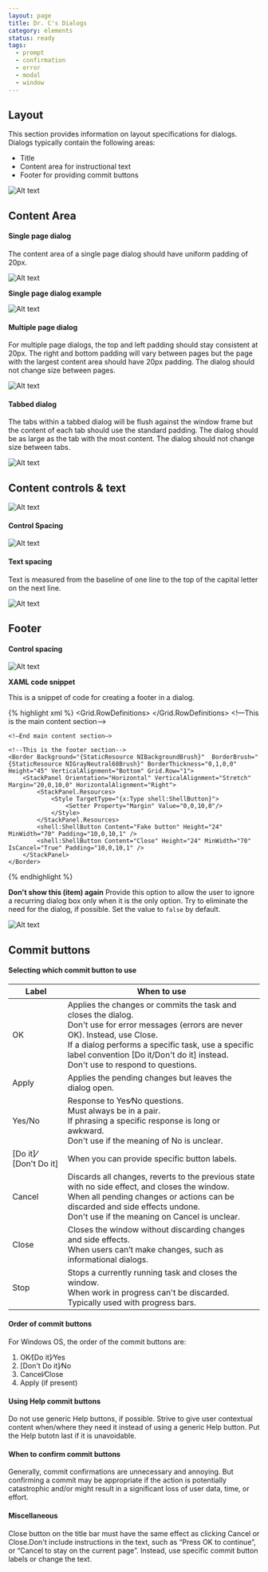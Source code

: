 ```yaml
---
layout: page
title: Dr. C's Dialogs
category: elements
status: ready
tags:
  - prompt
  - confirmation
  - error
  - modal
  - window
---
```


## Layout

This section provides information on layout specifications for dialogs.
Dialogs typically contain the following areas:

- Title
- Content area for instructional text
- Footer for providing commit buttons

 ![Alt text](../../images/elements/dialogs/dialogs-layout-overview.svg)

## Content Area

#### Single page dialog

The content area of a single page dialog should have uniform padding of 20px.

![Alt text](../../images/elements/dialogs/dialogs-single-page.svg)

**Single page dialog example**

![Alt text](../../images/elements/dialogs/dialogs-single-page-example-1.svg)

#### Multiple page dialog

For multiple page dialogs, the top and left padding should stay consistent at 20px. The right and bottom padding will vary between pages but the page with the largest content area should have 20px padding.
The dialog should not change size between pages.

![Alt text](../../images/elements/dialogs/dialogs-multi-page.svg)

#### Tabbed dialog

The tabs within a tabbed dialog will be flush against the window frame but the content of each tab should use the standard padding. The dialog should be as large as the tab with the most content. The dialog should not change size between tabs.

![Alt text](../../images/elements/dialogs/dialogs-tabbed-dialog-implemented.svg)

## Content controls & text

![Alt text](../../images/elements/dialogs/dialogs-content-text-control-spacing.svg)

#### Control Spacing

![Alt text](../../images/elements/dialogs/dialogs-content-control-spacing.svg)

#### Text spacing

Text is measured from the baseline of one line to the top of the capital letter on the next line.

![Alt text](../../images/elements/dialogs/dialogs-content-text-spacing.svg)

## Footer

#### Control spacing

![Alt text](../../images/elements/dialogs/dialogs-footer-control-spacing.svg)

**XAML code snippet**

This is a snippet of code for creating a footer in a dialog.

{% highlight xml %}
<Grid Background="{StaticResource NIWhiteBlueBrush}">
    <Grid.RowDefinitions>
        <RowDefinition Height="Auto"/>
        <RowDefinition/>
    </Grid.RowDefinitions>
	<!—This is the main content section—>

    <!—End main content section—>

    <!--This is the footer section-->
    <Border Background="{StaticResource NIBackgroundBrush}"  BorderBrush="{StaticResource NIGrayNeutral68Brush}" BorderThickness="0,1,0,0" Height="45" VerticalAlignment="Bottom" Grid.Row="1">
        <StackPanel Orientation="Horizontal" VerticalAlignment="Stretch" Margin="20,0,10,0" HorizontalAlignment="Right">
            <StackPanel.Resources>
                <Style TargetType="{x:Type shell:ShellButton}">
                    <Setter Property="Margin" Value="0,0,10,0"/>
                </Style>
            </StackPanel.Resources>
            <shell:ShellButton Content="Fake button" Height="24" MinWidth="70" Padding="10,0,10,1" />
            <shell:ShellButton Content="Close" Height="24" MinWidth="70" IsCancel="True" Padding="10,0,10,1" />
        </StackPanel>
    </Border>
<!--End footer section-->
</Grid>
{% endhighlight %}

**Don't show this (item) again**
Provide this option to allow the user to ignore a recurring dialog box only when it is the only option. Try to eliminate the need for the dialog, if possible.
Set the value to `false` by default.

![Alt text](../../images/elements/dialogs/dialogs-dont-show-this-again.svg)

## Commit buttons

#### Selecting which commit button to use

| Label                 | When to use        | 
| --------------------- |-------------| 
| OK                    | Applies the changes or commits the task and closes the dialog.<br>Don't use for error messages (errors are never OK). Instead, use Close.<br>If a dialog performs a specific task, use a specific label convention [Do it/Don't do it] instead.<br>Don't use to respond to questions.    | 
| Apply                 | Applies the pending changes but leaves the dialog open.<br>         |  
| Yes/No                | Response to Yes⁄No questions.<br>Must always be in a pair.<br>If phrasing a specific response is long or awkward.<br>Don't use if the meaning of No is unclear.    |
| [Do it]⁄[Don't Do it] |  When you can provide specific button labels. |
| Cancel                |  Discards all changes, reverts to the previous state with no side effect, and closes the window.<br>When all pending changes or actions can be discarded and side effects undone.<br>Don't use if the meaning on Cancel is unclear. |
| Close                 |  Closes the window without discarding changes and side effects.<br>When users can’t make changes, such as informational dialogs. |
| Stop                  | Stops a currently running task and closes the window.<br>When work in progress can't be discarded. Typically used with progress bars.  |

#### Order of commit buttons

For Windows OS, the order of the commit buttons are:

1. OK⁄[Do it]⁄Yes
1. [Don't Do it]⁄No
1. Cancel⁄Close
1. Apply (if present)

#### Using Help commit buttons
Do not use generic Help buttons, if possible. Strive to give user contextual content when/where they need it instead of using a generic Help button. Put the Help butotn last if it is unavoidable.

#### When to confirm commit buttons

Generally, commit confirmations are unnecessary and annoying. But confirming a commit may be appropriate if the action is potentially catastrophic and/or might result in a significant loss of user data, time, or effort.

#### Miscellaneous

Close button on the title bar must have the same effect as clicking Cancel or Close.Don't include instructions in the text, such as “Press OK to continue”, or “Cancel to stay on the current page”. Instead, use specific commit button labels or change the text.
